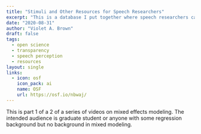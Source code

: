 ```yaml
---
title: "Stimuli and Other Resources for Speech Researchers"
excerpt: "This is a database I put together where speech researchers can share their materials so that others can access them and use them in their own work."
date: "2020-08-31"
author: "Violet A. Brown"
draft: false
tags:
  - open science
  - transparency
  - speech perception
  - resources
layout: single
links:
  - icon: osf
    icon_pack: ai
    name: OSF
    url: https://osf.io/nbwaj/
---
```


This is part 1 of a 2 of a series of videos on mixed effects modeling. The intended audience is graduate student or anyone with some regression background but no background in mixed modeling.
